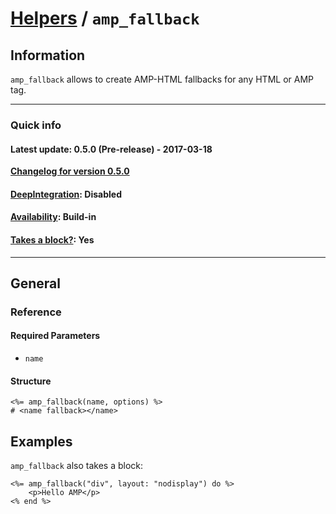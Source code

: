 
# [Helpers](https://github.com/slooob/amp-html/tree/master/lib/amp-html/helpers/docs#amp-html-helpers) / `amp_fallback`


## Information

`amp_fallback` allows to create AMP-HTML fallbacks for any HTML or AMP tag.

---

### Quick info

#### Latest update: 0.5.0 (Pre-release) - 2017-03-18

[**Changelog for version 0.5.0**](https://github.com/slooob/amp-html/blob/master/CHANGELOG.md#050-pre-release---2017-03-18)

#### [DeepIntegration](https://github.com/slooob/amp-html/tree/master/lib/amp-html/helpers/docs#deepintegration-helpers): Disabled

#### [Availability](https://github.com/slooob/amp-html/tree/master/lib/amp-html/helpers/docs#availability-of-helpers): Build-in

#### [Takes a block?](https://github.com/slooob/amp-html/tree/master/lib/amp-html/helpers/docs#takes-a-block): Yes

---

## General

### Reference

<!-- [**AMP Reference**](https://www.ampproject.org/docs/reference/components/ads/amp-ad) -->

#### Required Parameters

* `name`

#### Structure

    <%= amp_fallback(name, options) %>
    # <name fallback></name>


## Examples

`amp_fallback` also takes a block:

    <%= amp_fallback("div", layout: "nodisplay") do %>
        <p>Hello AMP</p>
    <% end %>
